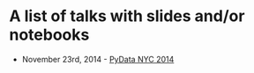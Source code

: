 # A list of talks with slides and/or notebooks

- November 23rd, 2014 - [PyData NYC 2014](http://nbviewer.ipython.org/github/olgabot/pydata2014biodata/blob/master/presentation.ipynb)

